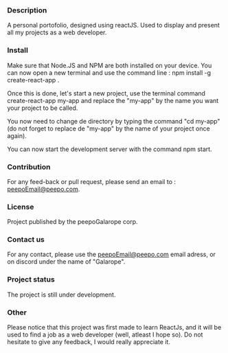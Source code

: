 ### Description

A personal portofolio, designed using reactJS. Used to display and present all my projects as a web developer.

### Install

Make sure that Node.JS and NPM are both installed on your device. You can now open a new terminal and use the command line : npm install -g create-react-app .

Once this is done, let's start a new project, use the terminal command create-react-app my-app and replace the "my-app" by the name you want your project to be called.

You now need to change de directory by typing the command "cd my-app" (do not forget to replace de "my-app" by the name of your project once again).

You can now start the development server with the command npm start.


### Contribution

For any feed-back or pull request, please send an email to : peepoEmail@peepo.com.


### License

Project published by the peepoGalarope corp.


### Contact us

For any contact, please use the peepoEmail@peepo.com email adress, or on discord under the name of "Galarope".


### Project status

The project is still under development.


### Other

Please notice that this project was first made to learn ReactJs, and it will be used to find a job as a web developer (well, atleast I hope so). Do not hesitate to give any feedback, I would really appreciate it.